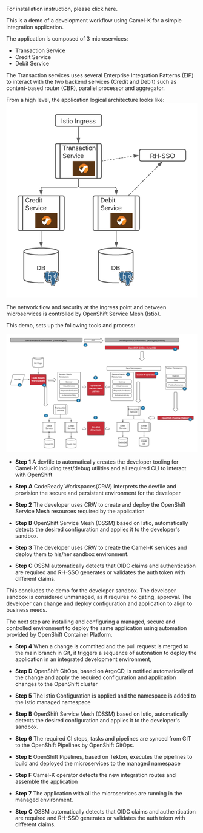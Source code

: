 For installation instruction, please click here.

This is a demo of a development workflow using Camel-K for a simple integration application.

The application is composed of 3 microservices:
* Transaction Service
* Credit Service
* Debit Service

The Transaction services uses several Enterprise Integration Patterns (EIP) to interact with the two backend services (Credit and Debit) such as content-based router (CBR), parallel processor and aggregator.

From a high level, the application logical architecture looks like:
![application](images/app.png)

The network flow and security at the ingress point and between microservices is controlled by OpenShift Service Mesh (Istio).

This demo, sets up the following tools and process:

![process](images/processflow.png)

* **Step 1** A devfile to automatically creates the developer tooling for Camel-K including test/debug utilities and all required CLI to interact with OpenShift

* **Step A** CodeReady Workspaces(CRW) interprets the devfile and provision the secure and persistent environment for the developer

* **Step 2** The developer uses CRW to create and deploy the OpenShift Service Mesh resources required by the application

* **Step B** OpenShift Service Mesh (OSSM) based on Istio, automatically detects the desired configuration and applies it to the developer's sandbox.

* **Step 3** The developer uses CRW to create the Camel-K services and deploy them to his/her sandbox environment.

* **Step C** OSSM automatically detects that OIDC claims and authentication are required and RH-SSO generates or validates the auth token with different claims.

This concludes the demo for the developer sandbox. The developer sandbox is considered unmanaged, as it requires no gating, approval. The developer can change and deploy configuration and application to align to business needs.

The next step are installing and configuring a managed, secure and controlled environment to deploy the same application using automation provided by OpenShift Container Platform.

* **Step 4** When a change is commited and the pull request is merged to the main branch in Git, it triggers a sequence of autonation to deploy the application in an integrated development environment,

* **Step D** OpenShift GitOps, based on ArgoCD, is notified automatically of the change and apply the required configuration and application changes to the OpenShift cluster

* **Step 5** The Istio Configuration is applied and the namespace is added to the Istio managed namespace

* **Step B** OpenShift Service Mesh (OSSM) based on Istio, automatically detects the desired configuration and applies it to the developer's sandbox.

* **Step 6** The required CI steps, tasks and pipelines are synced from GIT to the OpenShift Pipelines by OpenShift GitOps.

* **Step E** OpenShift Pipelines, based on Tekton, executes the pipelines to build and deployed the microservices to the managed namespace

* **Step F** Camel-K operator detects the new integration routes and assemble the application

* **Step 7** The application with all the microservices are running in the managed environment.

* **Step C** OSSM automatically detects that OIDC claims and authentication are required and RH-SSO generates or validates the auth token with different claims.